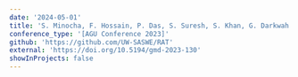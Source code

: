 ```yaml
---
date: '2024-05-01'
title: 'S. Minocha, F. Hossain, P. Das, S. Suresh, S. Khan, G. Darkwah (2023).  Collaborative Water Management for Advancing Open Science in Regulated River Basins with the Open-Source Reservoir Assessment Tool (RAT) 3.0: A Python Package Integrating Cloud Computing, Satellite Data, and Modeling'
conference_type: '[AGU Conference 2023]'
github: 'https://github.com/UW-SASWE/RAT'
external: 'https://doi.org/10.5194/gmd-2023-130'
showInProjects: false
---
```

